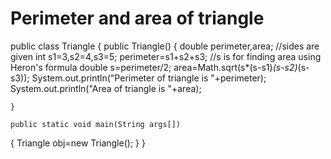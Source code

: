 # Perimeter and area of triangle 
public class Triangle
{
	public Triangle()
	{
		double perimeter,area;
		//sides are given
		int s1=3,s2=4,s3=5;
		perimeter=s1+s2+s3;
		//s is for finding area using Heron's formula
		double s=perimeter/2;
		area=Math.sqrt(s*(s-s1)*(s-s2)*(s-s3));
		System.out.println("Perimeter of triangle is "+perimeter);
		System.out.println("Area of triangle is "+area);

	}

	public static void main(String args[])
{
	Triangle obj=new Triangle();
}
}
